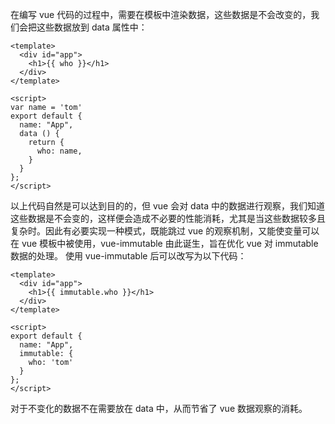 在编写 vue 代码的过程中，需要在模板中渲染数据，这些数据是不会改变的，我们会把这些数据放到 data 属性中：
```vue
<template>
  <div id="app">
    <h1>{{ who }}</h1>
  </div>
</template>

<script>
var name = 'tom'
export default {
  name: "App",
  data () {
    return {
      who: name,
    }
  }
};
</script>
```
以上代码自然是可以达到目的的，但 vue 会对 data 中的数据进行观察，我们知道这些数据是不会变的，这样便会造成不必要的性能消耗，尤其是当这些数据较多且复杂时。因此有必要实现一种模式，既能跳过 vue 的观察机制，又能使变量可以在 vue 模板中被使用，vue-immutable 由此诞生，旨在优化 vue 对 immutable 数据的处理。
使用 vue-immutable 后可以改写为以下代码：
```vue
<template>
  <div id="app">
    <h1>{{ immutable.who }}</h1>
  </div>
</template>

<script>
export default {
  name: "App",
  immutable: {
    who: 'tom'
  }
};
</script>
```
对于不变化的数据不在需要放在 data 中，从而节省了 vue 数据观察的消耗。
